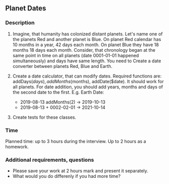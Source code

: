 ## Planet Dates

### Description

1. Imagine, that humanity has colonized distant planets. Let's name one of the planets Red and another planet is Blue. On planet Red calendar has 10 months in a year, 42 days each month. On planet Blue they have 18 months 18 days each month. Consider, that chronology began at the same point in time on all planets (date 0001-01-01 happened simultaneously) and days have same length.
You need to Create a date converter between planets Red, Blue and Earth.

2. Create a date calculator, that can modify dates. Required functions are: addDays($days), addMonths($months), addDate($date). It should work for all planets. For date addition, you should add years, months and days of the second date to the first. E.g. Earth Date:
   - 2019-08-13 addMonths(2) -> 2019-10-13
   - 2019-08-13 + 0002-02-01 -> 2021-10-14

3. Create tests for these classes.

### Time

Planned time: up to 3 hours during the interview. Up to 2 hours as a homework.

### Additional requirements, questions

 - Please save your work at 2 hours mark and present it separately.
 - What would you do differenly if you had more time?
